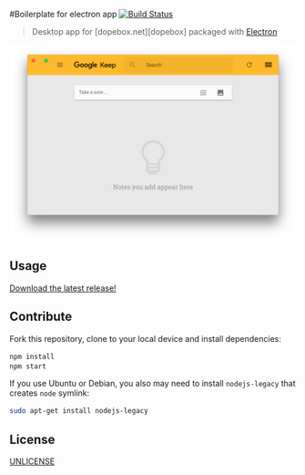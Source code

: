 #Boilerplate for electron app [![Build Status][travis-image]][travis-url]

> Desktop app for [dopebox.net][dopebox] packaged with [Electron][electron]

![](media/screenshot.png)

## Usage

[Download the latest release!](https://github.com/jdevstudios/dopebox.net/releases/latest)

## Contribute

Fork this repository, clone to your local device and install dependencies:

```sh
npm install
npm start
```

If you use Ubuntu or Debian, you also may need to install `nodejs-legacy` that creates `node` symlink:

```sh
sudo apt-get install nodejs-legacy
```

## License

[UNLICENSE][unlicense]

[travis-url]: https://travis-ci.org/andrepolischuk/keep
[travis-image]: https://travis-ci.org/andrepolischuk/keep.svg?branch=master

[dopebox.net]: https://dopebox.net
[electron]: http://electron.atom.io
[unlicense]: http://unlicense.org
